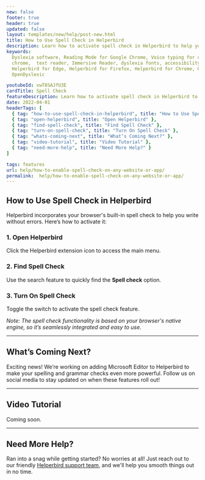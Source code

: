 ```yaml
---
new: false
footer: true
header: true
updated: false
layout: templates/new/help/post-new.html
title: How to Use Spell Check in Helperbird
description: Learn how to activate spell check in Helperbird to help you write error-free. Plus, stay tuned for updates as we integrate Microsoft Editor for even better spelling and grammar checks.
keywords:
  Dyslexia software, Reading Mode for Google Chrome, Voice typing for chrome, Text to speech for
  chrome,  text reader, Immersive Reader, dyslexia fonts, accessibility software, dyslexia software,
  Helperbird for Edge, Helperbird for Firefox, Helperbird for Chrome, Opendyslexic for Chrome,
  OpenDyslexic

youtubeId: vwT8SAJfU3E
cardTitle: Spell Check
featureDescription: Learn how to activate spell check in Helperbird to help you write error-free. Plus, stay tuned for updates as we integrate Microsoft Editor for even better spelling and grammar checks.
date: 2022-04-01
headerTags: [
  { tag: "how-to-use-spell-check-in-helperbird", title: "How to Use Spell Check in Helperbird" },
  { tag: "open-helperbird", title: "Open Helperbird" },
  { tag: "find-spell-check", title: "Find Spell Check" },
  { tag: "turn-on-spell-check", title: "Turn On Spell Check" },
  { tag: "whats-coming-next", title: "What’s Coming Next?" },
  { tag: "video-tutorial", title: "Video Tutorial" },
  { tag: "need-more-help", title: "Need More Help?" }
]

tags: features
url: help/how-to-enable-spell-check-on-any-website-or-app/
permalink:  help/how-to-enable-spell-check-on-any-website-or-app/
---
```



## How to Use Spell Check in Helperbird

Helperbird incorporates your browser's built-in spell check to help you write without errors. Here’s how to activate it:

### 1. Open Helperbird

Click the Helperbird extension icon to access the main menu.

### 2. Find Spell Check

Use the search feature to quickly find the **Spell check** option.

### 3. Turn On Spell Check

Toggle the switch to activate the spell check feature.

*Note: The spell check functionality is based on your browser's native engine, so it’s seamlessly integrated and easy to use.*

---

## What’s Coming Next?

Exciting news! We’re working on adding Microsoft Editor to Helperbird to make your spelling and grammar checks even more powerful. Follow us on social media to stay updated on when these features roll out!

---

## Video Tutorial

Coming soon.

---

## Need More Help?

Ran into a snag while getting started? No worries at all! Just reach out to our friendly [Helperbird support team](/support/), and we'll help you smooth things out in no time.

